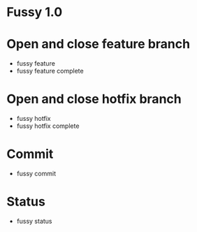 # Fussy 1.0

# Open and close feature branch

 - fussy feature
 - fussy feature complete

# Open and close hotfix branch

 - fussy hotfix
 - fussy hotfix complete

# Commit

 - fussy commit

# Status

 - fussy status
